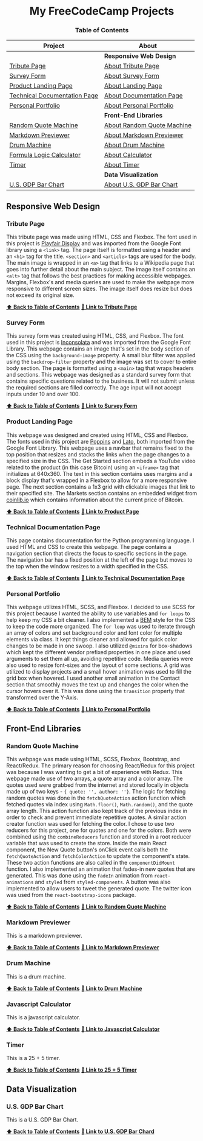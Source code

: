 <div align="center">

# My FreeCodeCamp Projects

### Table of Contents

| Project | About |
| -------- | --------- |
|     | **Responsive Web Design** |
| [Tribute Page](https://codepen.io/badster-pen/full/ExNQgVv) | [About Tribute Page](#tribute-page) |
| [Survey Form](https://codepen.io/badster-pen/full/ExNQMyx) | [About Survey Form](#survey-form) |
| [Product Landing Page](https://codepen.io/badster-pen/full/mdOxryK) | [About Landing Page](#product-landing-page) |
| [Technical Documentation Page](https://codepen.io/badster-pen/full/KKNoeWq) | [About Documentation Page](#technical-documentation-page) |
| [Personal Portfolio](https://codepen.io/badster-pen/full/eYBrpqY) | [About Personal Portfolio](#personal-portfolio) |
|     | **Front-End Libraries** |
| [Random Quote Machine](https://codepen.io/badster-pen/full/abBPZXL) | [About Random Quote Machine](#random-quote-machine) |
| [Markdown Previewer](https://codepen.io/badster-pen/full/JjbzoLL) | [About Markdown Previewer](#markdown-previewer) |
| [Drum Machine](https://codepen.io/badster-pen/full/zYoXKXd) | [About Drum Machine](#drum-machine) |
| [Formula Logic Calculator](https://codepen.io/badster-pen/full/abBxgMz) | [About Calculator](#javascript-calculator) |
| [Timer](https://codepen.io/badster-pen/full/YzNKyxB) | [About Timer ](#timer) |
|     | **Data Visualization** |
| [U.S. GDP Bar Chart](https://codepen.io/badster-pen/full/jOyqKxM) | [About U.S. GDP Bar Chart](#us-gdp-bar-chart) |

</div>

## Responsive Web Design

### Tribute Page
   This tribute page was made using HTML, CSS and Flexbox. The font used in this project is [Playfair Display](https://fonts.googleapis.com/css?family=Playfair+Display) and was imported from the Google Font library using a `<link>` tag. The page itself is formatted using a header and an `<h1>` tag for the title. `<section>` and `<article>` tags are used for the body. The main image is wrapped in an `<a>` tag that links to a Wikipedia page that goes into further detail about the main subject. The image itself contains an `<alt>` tag that follows the best practices for making accessible webpages. Margins, Flexbox's and media queries are used to make the webpage more responsive to different screen sizes. The image itself does resize but does not exceed its original size.

**[⬆ Back to Table of Contents](#table-of-contents)**  **[🔗 Link to Tribute Page](https://codepen.io/badster-pen/full/ExNQgVv)**

### Survey Form
  This survey form was created using HTML, CSS, and Flexbox. The font used in this project is [Inconsolata](https://fonts.googleapis.com/css?family=Inconsolata) and was imported from the Google Font Library. This webpage contains an image that's set in the body section of the CSS using the `background-image` property. A small blur filter was applied using the `backdrop-filter` property and the image was set to cover to entire body section. The page is formatted using a `<main>` tag that wraps headers and sections. This webpage was designed as a standard survey form that contains specific questions related to the business. It will not submit unless the required sections are filled correctly. The age input will not accept inputs under 10 and over 100.  

**[⬆ Back to Table of Contents](#table-of-contents)**  **[🔗 Link to Survey Form](https://codepen.io/badster-pen/full/ExNQMyx)**

### Product Landing Page
   This webpage was designed and created using HTML, CSS and Flexbox. The fonts used in this project are [Poppins](https://fonts.googleapis.com/css?family=Poppins) and [Lato](https://fonts.googleapis.com/css?family=Lato), both imported from the Google Font Library. This webpage uses a navbar that remains fixed to the top position that resizes and stacks the links when the page changes to a specified size in the CSS. The Get Started section embeds a YouTube video related to the product (in this case Bitcoin) using an `<iframe>` tag that initializes at 640x360. The text in this section contains uses margins and a block display that's wrapped in a Flexbox to allow for a more responsive page. The next section contains a 1x3 grid with clickable images that link to their specified site. The Markets section contains an embedded widget from [coinlib.io](https://coinlib.io/) which contains information about the current price of Bitcoin.

**[⬆ Back to Table of Contents](#table-of-contents)**  **[🔗 Link to Product Page](https://codepen.io/badster-pen/full/mdOxryK)**

### Technical Documentation Page
   This page contains documentation for the Python programming language. I used HTML and CSS to create this webpage. The page contains a navigation section that directs the focus to specific sections in the page. The navigation bar has a fixed position at the left of the page but moves to the top when the window resizes to a width specified in the CSS. 

**[⬆ Back to Table of Contents](#table-of-contents)**  **[🔗 Link to Technical Documentation Page](https://codepen.io/badster-pen/full/KKNoeWq)**

### Personal Portfolio
   This webpage utilizes HTML, SCSS, and Flexbox. I decided to use SCSS for this project because I wanted the ability to use variables and `for loops` to help keep my CSS a bit cleaner. I also implemented a [BEM](http://getbem.com/introduction/) style for the CSS to keep the code more organized. The `for loop` was used to iterate through an array of colors and set background color and font color for multiple elements via class. It kept things cleaner and allowed for quick color changes to be made in one swoop. I also utilized `@mixins` for box-shadows which kept the different vendor prefixed properties in one place and used arguments to set them all up, avoiding repetitive code. Media queries were also used to resize font-sizes and the layout of some sections. A grid was utilized to display projects and a small hover animation was used to fill the grid box when hovered. I used another small animation in the Contact section that smoothly moves the text up and changes the color when the cursor hovers over it. This was done using the `transition` property that transformed over the Y-Axis.

**[⬆ Back to Table of Contents](#table-of-contents)**  **[🔗 Link to Personal Portfolio](https://codepen.io/badster-pen/full/eYBrpqY)**

## Front-End Libraries

### Random Quote Machine
   This webpage was made using HTML, SCSS, Flexbox, Bootstrap, and React/Redux. The primary reason for choosing React/Redux for this project was because I was wanting to get a bit of experience with Redux. This webpage made use of two arrays, a quote array and a color array. The quotes used were grabbed from the internet and stored locally in objects made up of two keys - `{ quote: '', author: ''}`. The logic for fetching random quotes was done in the `fetchQuoteAction` action function which fetched quotes via index using `Math.floor()`, `Math.random()`, and the quote array length. This action function also kept track of the previous index in order to check and prevent immediate repetitive quotes. A similar action creator function was used for fetching the color. I chose to use two reducers for this project, one for quotes and one for the colors. Both were combined using the `combineReducers` function and stored in a root reducer variable that was used to create the store. Inside the main React component, the New Quote button's onClick event calls both the `fetchQuoteAction` and `fetchColorAction` to update the component's state. These two action functions are also called in the `componentDidMount` function. I also implemented an animation that fades-in new quotes that are generated. This was done using the `fadeIn` animation from `react-animations` and `styled` from `styled-components`. A button was also implemented to allow users to tweet the generated quote. The twitter icon was used from the `react-bootstrap-icons` package.   

**[⬆ Back to Table of Contents](#table-of-contents)**  **[🔗 Link to Random Quote Machine](https://codepen.io/badster-pen/full/abBPZXL)**

### Markdown Previewer
   This is a markdown previewer.

**[⬆ Back to Table of Contents](#table-of-contents)**  **[🔗 Link to Markdown Previewer](https://codepen.io/badster-pen/full/JjbzoLL)**

### Drum Machine
   This is a drum machine.

**[⬆ Back to Table of Contents](#table-of-contents)**  **[🔗 Link to Drum Machine](https://codepen.io/badster-pen/full/zYoXKXd)**

### Javascript Calculator
   This is a javascript calculator.

**[⬆ Back to Table of Contents](#table-of-contents)**  **[🔗 Link to Javascript Calculator](https://codepen.io/badster-pen/full/abBxgMz)**

### Timer
   This is a 25 + 5 timer.

**[⬆ Back to Table of Contents](#table-of-contents)**  **[🔗 Link to 25 + 5 Timer](https://codepen.io/badster-pen/full/YzNKyxB)**

## Data Visualization

### U.S. GDP Bar Chart
   This is a U.S. GDP Bar Chart.

**[⬆ Back to Table of Contents](#table-of-contents)**  **[🔗 Link to U.S. GDP Bar Chard](https://codepen.io/badster-pen/full/jOyqKxM)**

